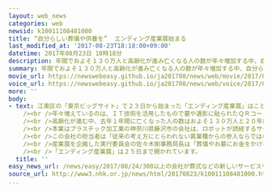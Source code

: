 ```yaml
---
layout: web_news
categories: web
newsid: k10011108481000
title: “自分らしい葬儀や供養を”  エンディング産業展始まる
last_modified_at: '2017-08-23T18:18:00+09:00'
datetime: 2017年08月23日 18時18分
description: 年間でおよそ１３０万人と高齢化が進み亡くなる人の数が年々増加する中、自分らしい葬儀や供養を選んでもらおうという「エンディング産業展」が都内で２３日から始まりました。会場ではＩＴ技術を活用した商品や異業種から参入した新たなサービスにも注目が集まっていました。
summary: 年間でおよそ１３０万人と高齢化が進み亡くなる人の数が年々増加する中、自分らしい葬儀や供養を選んでもらおうという「エンディング産業展」が都内で２３日から始まりました。会場ではＩＴ技術を活用した商品や異業種から参入した新たなサービスにも注目が集まっていました。
movie_url: https://newswebeasy.github.io/ja201708/news/web/movie/2017/08/24/k10011108481000.mp4
voice_url: https://newswebeasy.github.io/ja201708/news/web/voice/2017/08/24/k10011108481000.mp3
more: ''
body:
- text: 江東区の「東京ビッグサイト」で２３日から始まった「エンディング産業展」はことしで３年目で、３００社余りがブースを設けるなどして葬儀や供養に関する商品やサービスを紹介しています。<br
    /><br />年々増えているのは、ＩＴ技術を活用したもので墓や遺影に貼られたＱＲコードをスマートフォンで読み取ると亡くなった人の思い出の写真や経歴が映し出される商品や、墓参りをすると親族に一斉にメールが送信されるサービスなどが紹介されていました。<br
    /><br />高齢化が進む中、去年１年間に亡くなった人の数はおよそ１３０万人と２０年前と比べると５割近く増えているほか、いわゆる「終活」への関心の高まりを背景に、異業種からの参入も増えています。<br
    /><br />本業はプラスチック加工業の神奈川県藤沢市の会社は、ロボットが読経するサービスや体が不自由だったり遠方にいたりして参列できない人のために葬儀の様子をインターネットを通じて配信するサービスを提案し、訪れていた人の関心を集めていました。<br
    /><br />この会社の担当者は「従来の考え方にとらわれない異業種からの参入ならではの新しいサービスを一般の人の目線で提案していきたいです」と話していました。<br
    /><br />産業展を企画した実行委員会の佐々木剛事務局長は「葬儀やお墓にお金をかけない動きもありますが、こだわる部分にはお金をかけてもいいという声もあります。出展されるサービスや商品は多様化していて、葬儀や供養を選べる時代になってきたと感じています」と話していました。<br
    /><br />「エンディング産業展」は２５日まで開かれています。
  title: ''
easy_news_url: /news/easy/2017/08/24/300以上の会社が葬式などの新しいサービスを紹介する/
source_url: http://www3.nhk.or.jp/news/html/20170823/k10011108481000.html
...
```

